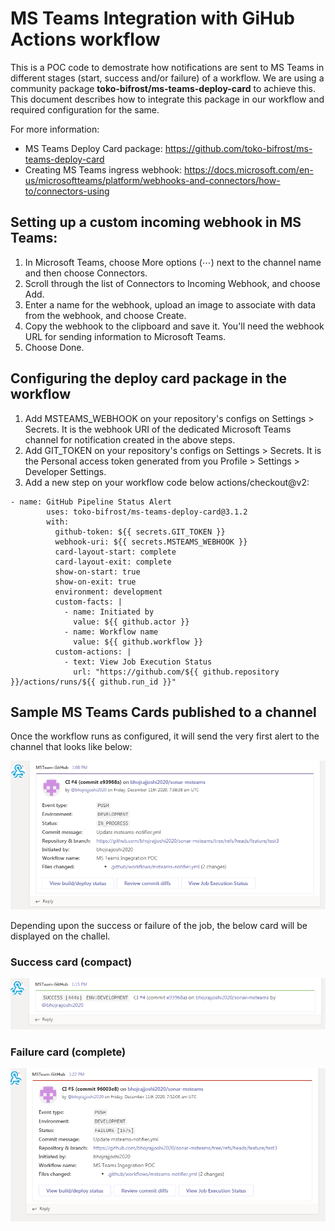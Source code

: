 # MS Teams Integration with GiHub Actions workflow

This is a POC code to demostrate how notifications are sent to MS Teams in different stages (start, success and/or failure) of a workflow. We are using a community package **toko-bifrost/ms-teams-deploy-card** to achieve this. This document describes how to integrate this package in our workflow and required configuration for the same.

For more information:
- MS Teams Deploy Card package: https://github.com/toko-bifrost/ms-teams-deploy-card
- Creating MS Teams ingress webhook: https://docs.microsoft.com/en-us/microsoftteams/platform/webhooks-and-connectors/how-to/connectors-using

## Setting up a custom incoming webhook in MS Teams:

1. In Microsoft Teams, choose More options (⋯) next to the channel name and then choose Connectors.
2. Scroll through the list of Connectors to Incoming Webhook, and choose Add.
3. Enter a name for the webhook, upload an image to associate with data from the webhook, and choose Create.
4. Copy the webhook to the clipboard and save it. You'll need the webhook URL for sending information to Microsoft Teams.
5. Choose Done.

## Configuring the deploy card package in the workflow

1. Add MSTEAMS_WEBHOOK on your repository's configs on Settings > Secrets. It is the webhook URI of the dedicated Microsoft Teams channel for notification created in the above steps.
2. Add GIT_TOKEN on your repository's configs on Settings > Secrets. It is the Personal access token generated from you Profile > Settings > Developer Settings.
2. Add a new step on your workflow code below actions/checkout@v2:
```
- name: GitHub Pipeline Status Alert
        uses: toko-bifrost/ms-teams-deploy-card@3.1.2
        with:
          github-token: ${{ secrets.GIT_TOKEN }}
          webhook-uri: ${{ secrets.MSTEAMS_WEBHOOK }}
          card-layout-start: complete
          card-layout-exit: complete
          show-on-start: true
          show-on-exit: true
          environment: development
          custom-facts: |
            - name: Initiated by
              value: ${{ github.actor }}
            - name: Workflow name
              value: ${{ github.workflow }}
          custom-actions: |
            - text: View Job Execution Status
              url: "https://github.com/${{ github.repository }}/actions/runs/${{ github.run_id }}"
```

## Sample MS Teams Cards published to a channel
Once the workflow runs as configured, it will send the very first alert to the channel that looks like below:

![Screenshot](docs/start_complete.png)

Depending upon the success or failure of the job, the below card will be displayed on the challel.

### Success card (compact)

![Screenshot](docs/success_compact.png)

### Failure card (complete)

![Screenshot](docs/failure_complete.png)
